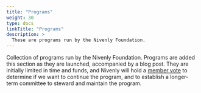 ```yaml
---
title: "Programs"
weight: 30
type: docs
linkTitle: "Programs"
description: >
  These are programs run by the Nivenly Foundation.
---
```


Collection of programs run by the Nivenly Foundation. Programs are added this section as they are launched, accompanied by a blog post. They are initially limited in time and funds, and Nivenly will hold a [member vote](/governance) to determine if we want to continue the program, and to establish a longer-term committee to steward and maintain the program.